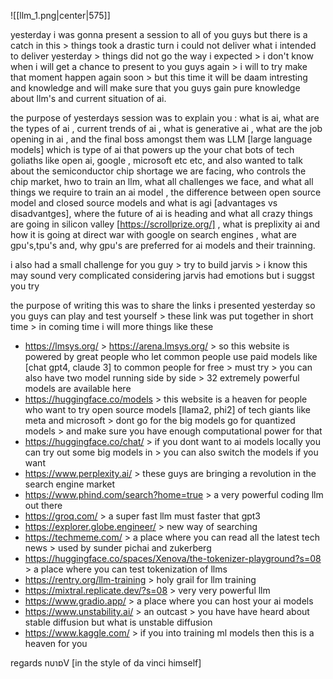 
![[llm_1.png|center|575]]

yesterday i was gonna present a session to all of you guys but there is a catch in this > things took a drastic turn i could not deliver what i intended to deliver yesterday > things did not go the way i expected > i don't know when i will get a chance to present to you guys again > i will to try make that moment happen again soon > but this time it will be daam intresting and knowledge and will make sure that you guys gain pure knowledge about llm's and current situation of ai.

the purpose of yesterdays session was to explain you : what is ai, what are the types of ai , current trends of ai , what is generative ai , what are the job opening in ai , and the final boss amongst them was LLM [large language models] which is type of ai that powers up the your chat bots of tech goliaths like open ai, google , microsoft etc etc, and also wanted to talk about the semiconductor chip shortage we are facing, who controls the chip market, hwo to train an llm, what all challenges we face, and what all things we require to train an ai model , the difference between open source model and closed source models and what is agi [advantages vs disadvantges], where the future of ai is heading and what all crazy things are going in silicon valley [https://scrollprize.org/] , what is preplixity ai and how it is going at direct war with google on search engines , what are gpu's,tpu's and,  why gpu's are preferred for ai models and their trainning.

i also had a small challenge for you guy > try to build jarvis > i know this may sound very complicated considering jarvis had emotions but i suggst you try 

the purpose of writing this was to share the links i presented yesterday so you guys can play and test yourself > these link was put together in short time > in coming time i will more things like these 

- https://lmsys.org/ > https://arena.lmsys.org/ > so this website is powered by great people who let common people use paid models like [chat gpt4, claude 3] to common people for free > must try > you can also have two model running side by side > 32 extremely powerful models are available here
- https://huggingface.co/models > this website is a heaven for people who want to try open source models [llama2, phi2] of tech giants like meta and microsoft > dont go for the big models go for quantized models > and make sure you have enough computational power for that 
- https://huggingface.co/chat/ > if you dont want to ai models locally you can try out some big models in > you can also switch the models if you want 
- https://www.perplexity.ai/ > these guys are bringing a revolution in the search engine market
- https://www.phind.com/search?home=true > a very powerful coding llm out there 
- https://groq.com/ > a super fast llm must faster that gpt3
- https://explorer.globe.engineer/ > new way of searching 
- https://techmeme.com/ > a place where you can read all the latest tech news > used by sunder pichai and zukerberg 
- https://huggingface.co/spaces/Xenova/the-tokenizer-playground?s=08 > a place where you can test tokenization of llms 
- https://rentry.org/llm-training > holy grail for llm training 
- https://mixtral.replicate.dev/?s=08 > very very powerful llm 
- https://www.gradio.app/ > a place where you can host your ai models 
- https://www.unstability.ai/ > an outcast > you have have heard about stable diffusion but what is unstable diffusion 
- https://www.kaggle.com/ > if you into training ml models then this is a heaven for you 

regards 
nυɿɒV [in the style of da vinci himself]